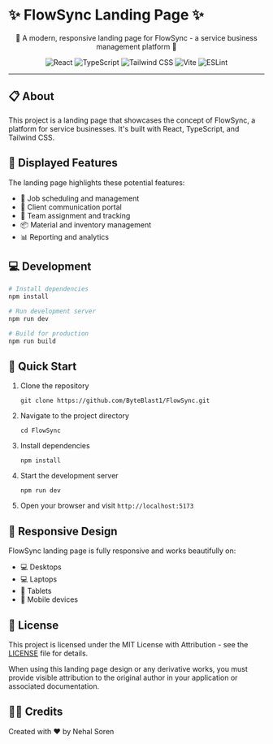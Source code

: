 # ✨ FlowSync Landing Page ✨

<div align="center">
  
  🚀 A modern, responsive landing page for FlowSync - a service business management platform 🚀

![React](https://img.shields.io/badge/React-20232A?style=for-the-badge&logo=react&logoColor=61DAFB)
![TypeScript](https://img.shields.io/badge/TypeScript-007ACC?style=for-the-badge&logo=typescript&logoColor=white)
![Tailwind CSS](https://img.shields.io/badge/Tailwind_CSS-38B2AC?style=for-the-badge&logo=tailwind-css&logoColor=white)
![Vite](https://img.shields.io/badge/Vite-646CFF?style=for-the-badge&logo=vite&logoColor=white)
![ESLint](https://img.shields.io/badge/ESLint-4B32C3?style=for-the-badge&logo=eslint&logoColor=white)

</div>

---

## 📋 About

This project is a landing page that showcases the concept of FlowSync, a platform for service businesses. It's built with React, TypeScript, and Tailwind CSS.

## 🌟 Displayed Features

The landing page highlights these potential features:

- 📅 Job scheduling and management
- 💬 Client communication portal
- 👥 Team assignment and tracking
- 📦 Material and inventory management
- 📊 Reporting and analytics

## 💻 Development

```bash
# Install dependencies
npm install

# Run development server
npm run dev

# Build for production
npm run build
```

## 🚀 Quick Start

1. Clone the repository
   ```
   git clone https://github.com/ByteBlast1/FlowSync.git
   ```
2. Navigate to the project directory
   ```
   cd FlowSync
   ```
3. Install dependencies
   ```
   npm install
   ```
4. Start the development server
   ```
   npm run dev
   ```
5. Open your browser and visit `http://localhost:5173`

## 📱 Responsive Design

FlowSync landing page is fully responsive and works beautifully on:

- 💻 Desktops
- 💻 Laptops
- 📱 Tablets
- 📱 Mobile devices

## 📄 License

This project is licensed under the MIT License with Attribution - see the [LICENSE](LICENSE) file for details.

When using this landing page design or any derivative works, you must provide visible attribution to the original author in your application or associated documentation.

## 👨‍💻 Credits

Created with ❤️ by Nehal Soren
